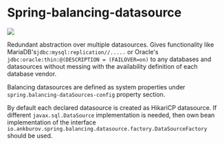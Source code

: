 # Spring-balancing-datasource
[![](https://jitpack.io/v/AnkBurov/spring-balancing-datasource.svg)](https://jitpack.io/#AnkBurov/spring-balancing-datasource)

Redundant abstraction over multiple datasources. 
Gives functionality like MariaDB's`jdbc:mysql:replication//.....` 
or Oracle's `jdbc:oracle:thin:@(DESCRIPTION = (FAILOVER=on)` to any databases and datasources
without messing with the availability definition of each database vendor. 

Balancing datasources are defined as system properties under `spring.balancing-dataSources-config`
property section. 

By default each declared datasource is created as HikariCP datasource. If different
`javax.sql.DataSource` implementation is needed, then own bean implementation
of the interface `io.ankburov.spring.balancing.datasource.factory.DataSourceFactory`
should be used. 
